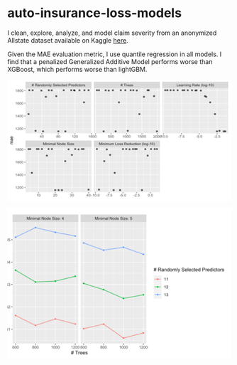 # auto-insurance-loss-models
I clean, explore, analyze, and model claim severity from an anonymized Allstate dataset available on Kaggle [here](https://www.kaggle.com/c/allstate-claims-severity/overview/).

Given the MAE evaluation metric, I use quantile regression in all models. I find that a penalized Generalized Additive Model performs worse than XGBoost, which performs worse than lightGBM.

![LightGBM](https://github.com/ethangalebach/auto-insurance-loss-models/blob/master/lightgbm.png?raw=true)


![Random Forest (Ranger)](https://github.com/ethangalebach/auto-insurance-loss-models/blob/master/ranger.png?raw=true)

